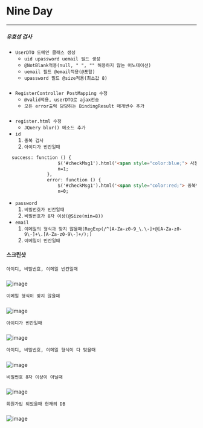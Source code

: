 # Nine Day
---
##### 유효성 검사

* ```UserDTO 도메인 클래스 생성```
  * ```uid upassword uemail 필드 생성```
  * ```@NotBlank적용(null, " ", "" 허용하지 않는 어노테이션)```
  * ```uemail 필드 @email적용(@포함)```
  * ```upassword 필드 @size적용(최소값 8)```
###
* ```RegisterController PostMapping 수정```
  * ```@valid적용, userDTO로 ajax전송```
  * ```모든 error출력 담당하는 BindingResult 매개변수 추가```
###
* ```register.html 수정```
  * ```JQuery blur() 메소드 추가```
* ```id```
  1. ```중복 검사```
  2. ```아이디가 빈칸일때```
~~~html
  success: function () {
                   $('#checkMsg1').html('<span style="color:blue;"> 사용가능한 아이디입니다. </span>')
                   n=1;
               },
               error: function () {
                   $('#checkMsg1').html('<span style="color:red;"> 중복입니다. </span>')
                   n=0;
~~~                   
* ```password```
  1. ```비밀번호가 빈칸일때```
  2. ```비밀번호가 8자 이상(@Size(min=8))```
* ```email```
  1. ```이메일의 형식과 맞지 않을때(RegExp(/^[A-Za-z0-9_\.\-]+@[A-Za-z0-9\-]+\.[A-Za-z0-9\-]+/);)```
  2. ```이메일이 빈칸일때```

#### 스크린샷
```아이디, 비밀번호, 이메일 빈칸일때```
#####
![image](/capture/todolist15.PNG)

```이메일 형식이 맞지 않을때```
#####
![image](/capture/todolist14.PNG)

```아이디가 빈칸일때```
#####
![image](/capture/todolist13.PNG)

```아이디, 비밀번호, 이메일 형식이 다 맞을때```
#####
![image](/capture/todolist16.PNG)

```비밀번호 8자 이상이 아닐때```
#####
![image](/capture/todolist12.PNG)

```회원가입 되었을때 현재의 DB```
#####
![image](/capture/todolist11.PNG)
